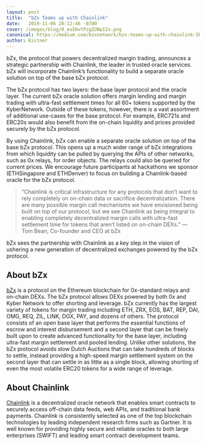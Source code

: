 ```yaml
---
layout: post
title:  "bZx Teams up with Chainlink"
date:   2019-11-06 20:12:46 -0700
cover: /images/blog/0_euIHvtPzgZUNpI2v.png
canonical: https://medium.com/bzxnetwork/bzx-teams-up-with-chainlink-5b9649e8c241
author: Kistner
---
```

bZx, the protocol that powers decentralized margin trading, announces a strategic partnership with Chainlink, the leader in trusted oracle services. bZx will incorporate Chainlink’s functionality to build a separate oracle solution on top of the base bZx protocol.

The bZx protocol has two layers: the base layer protocol and the oracle layer. The current bZx oracle solution offers margin lending and margin trading with ultra-fast settlement times for all 60+ tokens supported by the KyberNetwork. Outside of these tokens, however, there is a vast assortment of additional use-cases for the base protocol. For example, ERC721s and ERC20s would also benefit from the on-chain liquidity and prices provided securely by the bZx protocol.

By using Chainlink, bZx can enable a separate oracle solution on top of the base bZx protocol. This opens up a much wider range of bZx integrations from which liquidity can be pulled by querying the APIs of other networks, such as 0x relays, for order objects. The relays could also be queried for current prices. We encourage future participants at hackathons we sponsor (ETHSingapore and ETHDenver) to focus on building a Chainlink-based oracle for the bZx protocol.

>“Chainlink is critical infrastructure for any protocols that don’t want to rely completely on on-chain data or sacrifice decentralization. There are many possible margin call mechanisms we have envisioned being built on top of our protocol, but we see Chainlink as being integral to enabling completely decentralized margin calls with ultra-fast settlement time for tokens that aren’t listed on on-chain DEXs.”
— Tom Bean, Co-founder and CEO at bZx

bZx sees the partnership with Chainlink as a key step in the vision of ushering a new generation of decentralized exchanges powered by the bZx protocol.

## About bZx

[bZx](/) is a protocol on the Ethereum blockchain for 0x-standard relays and on-chain DEXs. The bZx protocol allows DEXs powered by both 0x and Kyber Network to offer shorting and leverage. bZx currently has the largest variety of tokens for margin trading including ETH, ZRX, EOS, BAT, REP, DAI, OMG, REQ, ZIL, LINK, DGX, PAY, and dozens of others. The protocol consists of an open base layer that performs the essential functions of escrow and interest disbursement and a second layer that can be freely built upon to create advanced functionality for the base layer, including ultra-fast margin settlement and pooled lending. Unlike other solutions, the bZx protocol avoids slow Dutch Auctions that can take hundreds of blocks to settle, instead providing a high-speed margin settlement system on the second layer that can settle in as little as a single block, allowing shorting of even the most volatile ERC20 tokens for a wide range of leverage.


## About Chainlink

[Chainlink](https://chain.link/) is a decentralized oracle network that enables smart contracts to securely access off-chain data feeds, web APIs, and traditional bank payments. Chainlink is consistently selected as one of the top blockchain technologies by leading independent research firms such as Gartner. It is well known for providing highly secure and reliable oracles to both large enterprises (SWIFT) and leading smart contract development teams.
